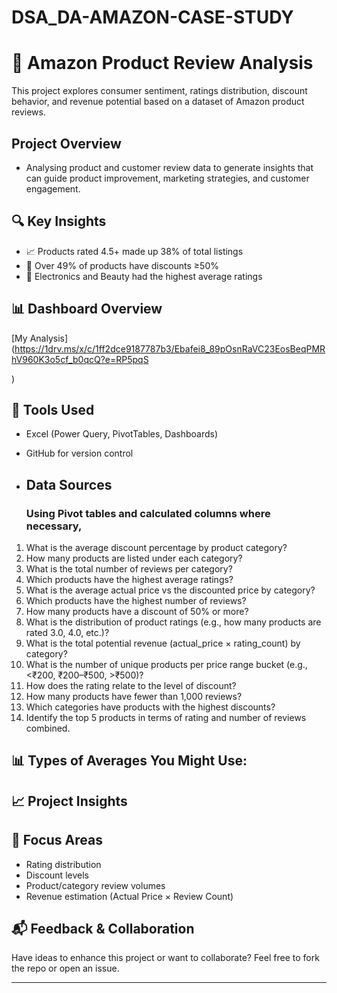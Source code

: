 # DSA_DA-AMAZON-CASE-STUDY

# 🛒 Amazon Product Review Analysis

This project explores consumer sentiment, ratings distribution, discount behavior, and revenue potential based on a dataset of Amazon product reviews. 

##    Project Overview
- Analysing product and customer review data to generate insights that can guide product improvement, marketing strategies, and customer engagement.

## 🔍 Key Insights
- 📈 Products rated 4.5+ made up 38% of total listings
- 💸 Over 49% of products have discounts ≥50%
- 🌟 Electronics and Beauty had the highest average ratings

## 📊 Dashboard Overview
[My Analysis](https://1drv.ms/x/c/1ff2dce9187787b3/Ebafei8_89pOsnRaVC23EosBeqPMRhV960K3o5cf_b0qcQ?e=RP5pqS

)

## 🚀 Tools Used
- Excel (Power Query, PivotTables, Dashboards)
- GitHub for version control

- ##  Data Sources
  ### Using Pivot tables and calculated columns where necessary,
   
1. What is the average discount percentage by product category? 
2. How many products are listed under each category? 
3. What is the total number of reviews per category?  
4. Which products have the highest average ratings? 
5. What is the average actual price vs the discounted price by category? 
6. Which products have the highest number of reviews? 
7. How many products have a discount of 50% or more? 
8. What is the distribution of product ratings (e.g., how many products are rated 3.0, 
4.0, etc.)? 
9. What is the total potential revenue (actual_price × rating_count) by category? 
10. What is the number of unique products per price range bucket (e.g., <₹200, 
₹200–₹500, >₹500)? 
11. How does the rating relate to the level of discount? 
12. How many products have fewer than 1,000 reviews? 
13. Which categories have products with the highest discounts? 
14. Identify the top 5 products in terms of rating and number of reviews combined.

## 📊 Types of Averages You Might Use:

## 📈 Project Insights

## 📌 Focus Areas
- Rating distribution
- Discount levels
- Product/category review volumes
- Revenue estimation (Actual Price × Review Count)

## 📬 Feedback & Collaboration
Have ideas to enhance this project or want to collaborate? Feel free to fork the repo or open an issue.

---

